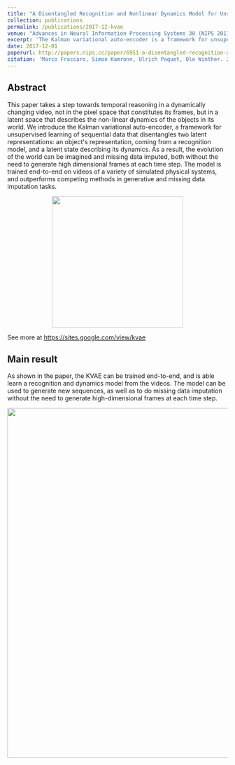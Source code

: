 ```yaml
---
title: "A Disentangled Recognition and Nonlinear Dynamics Model for Unsupervised Learning"
collection: publications
permalink: /publications/2017-12-kvae
venue: "Advances in Neural Information Processing Systems 30 (NIPS 2017)"
excerpt: 'The Kalman variational auto-encoder is a framework for unsupervised learning of sequential data that disentangles two latent representations: an object’s representation, coming from a recognition model, and a latent state describing its dynamics. The recognition model is represented by a convolutional variational auto-encoder and the latent dynamics model as a linear Gaussian state space model (LGSSM).'
date: 2017-12-01
paperurl: http://papers.nips.cc/paper/6951-a-disentangled-recognition-and-nonlinear-dynamics-model-for-unsupervised-learning.pdf
citation: 'Marco Fraccaro, Simon Kamronn, Ulrich Paquet, Ole Winther. 2017. A Disentangled Recognition and Nonlinear Dynamics Model for Unsupervised Learning. <i>Advances in Neural Information Processing Systems 30</i>.'
---
```


## Abstract
This paper takes a step towards temporal reasoning in a dynamically changing video, not in the pixel space that constitutes its frames, but in a latent space that describes the non-linear dynamics of the objects in its world. We introduce the Kalman variational auto-encoder, a framework for unsupervised learning of sequential data that disentangles two latent representations: an object's representation, coming from a recognition model, and a latent state describing its dynamics. As a result, the evolution of the world can be imagined and missing data imputed, both without the need to generate high dimensional frames at each time step. The model is trained end-to-end on videos of a variety of simulated physical systems, and outperforms competing methods in generative and missing data imputation tasks.
<div style="text-align:center"><img src="https://raw.githubusercontent.com/simonkamronn/kvae/master/assets/kvae_figure.png" width="300"></div>

See more at <https://sites.google.com/view/kvae>

## Main result
As shown in the paper, the KVAE can be trained end-to-end, and is able learn a recognition and dynamics model from the videos. The model can be used to generate new sequences, as well as to do missing data imputation without the need to generate high-dimensional frames at each time step.
<div style="text-align:center"><img src="https://raw.githubusercontent.com/simonkamronn/kvae/master/assets/results.png" width="800"></div>